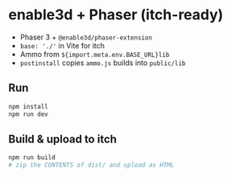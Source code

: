 # enable3d + Phaser (itch-ready)

- Phaser 3 + `@enable3d/phaser-extension`
- `base: './'` in Vite for itch
- Ammo from `${import.meta.env.BASE_URL}lib`
- `postinstall` copies `ammo.js` builds into `public/lib`

## Run
```bash
npm install
npm run dev
```

## Build & upload to itch
```bash
npm run build
# zip the CONTENTS of dist/ and upload as HTML
```
